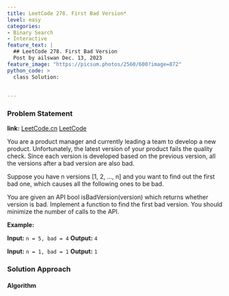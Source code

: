 ```yaml
---
title: LeetCode 278. First Bad Version*
level: easy
categories:
- Binary Search
- Interactive
feature_text: |
  ## LeetCode 278. First Bad Version
  Post by ailswan Dec. 13, 2023
feature_image: "https://picsum.photos/2560/600?image=872"
python_code: >
  class Solution:
      
         
---
```


### Problem Statement
**link:**
[LeetCode.cn](https://leetcode.cn/problems/first-bad-version/)
[LeetCode](https://leetcode.com/problems/first-bad-version/)

You are a product manager and currently leading a team to develop a new product. Unfortunately, the latest version of your product fails the quality check. Since each version is developed based on the previous version, all the versions after a bad version are also bad.

Suppose you have n versions [1, 2, ..., n] and you want to find out the first bad one, which causes all the following ones to be bad.

You are given an API bool isBadVersion(version) which returns whether version is bad. Implement a function to find the first bad version. You should minimize the number of calls to the API.

 
**Example:**

**Input:** `n = 5, bad = 4`
**Output:** `4`
 
**Input:** `n = 1, bad = 1`
**Output:** `1`

### Solution Approach
 

#### Algorithm
 